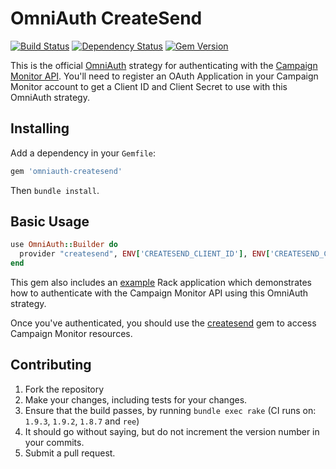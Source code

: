 # OmniAuth CreateSend
[![Build Status](https://secure.travis-ci.org/campaignmonitor/omniauth-createsend.png)][travis] [![Dependency Status](https://gemnasium.com/campaignmonitor/omniauth-createsend.png)][gemnasium] [![Gem Version](https://badge.fury.io/rb/omniauth-createsend.png)][gembadge]

This is the official [OmniAuth](http://www.omniauth.org/) strategy for authenticating with the [Campaign Monitor API](http://www.campaignmonitor.com/api/). You'll need to register an OAuth Application in your Campaign Monitor account to get a Client ID and Client Secret to use with this OmniAuth strategy.

[travis]: http://travis-ci.org/campaignmonitor/omniauth-createsend
[gemnasium]: https://gemnasium.com/campaignmonitor/omniauth-createsend
[gembadge]: http://badge.fury.io/rb/omniauth-createsend

## Installing

Add a dependency in your `Gemfile`:

```ruby
gem 'omniauth-createsend'
```

Then `bundle install`.

## Basic Usage

```ruby
use OmniAuth::Builder do
  provider "createsend", ENV['CREATESEND_CLIENT_ID'], ENV['CREATESEND_CLIENT_SECRET'], :scope => 'ViewReports,CreateCampaigns,SendCampaigns'
end
```

This gem also includes an [example](https://github.com/campaignmonitor/omniauth-createsend/blob/master/example/config.ru) Rack application which demonstrates how to authenticate with the Campaign Monitor API using this OmniAuth strategy.

Once you've authenticated, you should use the [createsend](http://campaignmonitor.github.com/createsend-ruby/) gem to access Campaign Monitor resources.

## Contributing
1. Fork the repository
2. Make your changes, including tests for your changes.
3. Ensure that the build passes, by running `bundle exec rake` (CI runs on: `1.9.3`, `1.9.2`, `1.8.7` and `ree`)
4. It should go without saying, but do not increment the version number in your commits.
5. Submit a pull request.
